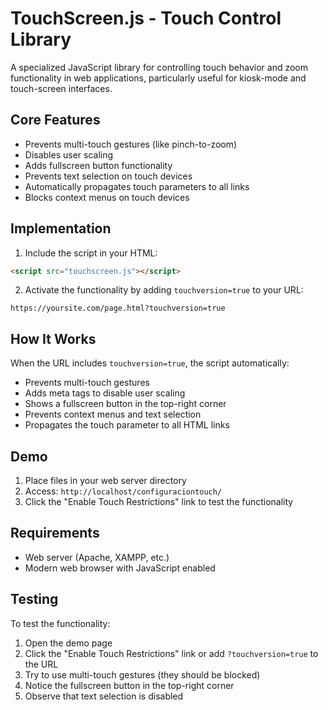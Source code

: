 # TouchScreen.js - Touch Control Library

A specialized JavaScript library for controlling touch behavior and zoom functionality in web applications, particularly useful for kiosk-mode and touch-screen interfaces.

## Core Features

- Prevents multi-touch gestures (like pinch-to-zoom)
- Disables user scaling
- Adds fullscreen button functionality
- Prevents text selection on touch devices
- Automatically propagates touch parameters to all links
- Blocks context menus on touch devices

## Implementation

1. Include the script in your HTML:
```html
<script src="touchscreen.js"></script>
```

2. Activate the functionality by adding `touchversion=true` to your URL:
```
https://yoursite.com/page.html?touchversion=true
```

## How It Works

When the URL includes `touchversion=true`, the script automatically:
- Prevents multi-touch gestures
- Adds meta tags to disable user scaling
- Shows a fullscreen button in the top-right corner
- Prevents context menus and text selection
- Propagates the touch parameter to all HTML links

## Demo

1. Place files in your web server directory
2. Access: `http://localhost/configuraciontouch/`
3. Click the "Enable Touch Restrictions" link to test the functionality

## Requirements

- Web server (Apache, XAMPP, etc.)
- Modern web browser with JavaScript enabled

## Testing

To test the functionality:
1. Open the demo page
2. Click the "Enable Touch Restrictions" link or add `?touchversion=true` to the URL
3. Try to use multi-touch gestures (they should be blocked)
4. Notice the fullscreen button in the top-right corner
5. Observe that text selection is disabled
